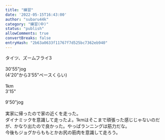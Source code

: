 ```yaml
---
title: "練習"
date: '2022-05-15T16:43:00'
author: "subaru44k"
category: "練習(中)"
status: "publish"
allowComments: true
convertBreaks: false
entryHash: "2b63a0633f11767f7d525bc7362eb940"
---
```

タイツ、ズームフライ3<br>
<br>
30'55"jog<br>
(4'20"から3'55"ペースくらい)<br>
<br>
1km<br>
3'15"<br>
<br>
9'50"jog<br>
<br>
実家に帰ったので家の近くを走った。<br>
ダイナミックを意識して走ったよ。1kmはそこまで頑張った感じじゃないのだが、かなり出たので良かった。やっぱランニングは筋力だな。<br>
今後もジョグからももとかお尻の筋肉を意識して走ろう。
